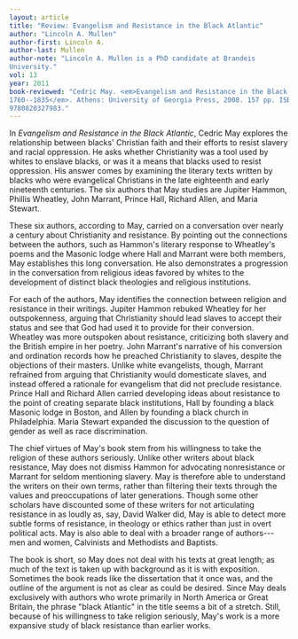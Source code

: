 ```yaml
---
layout: article
title: "Review: Evangelism and Resistance in the Black Atlantic"
author: "Lincoln A. Mullen"
author-first: Lincoln A.
author-last: Mullen
author-note: "Lincoln A. Mullen is a PhD candidate at Brandeis
University."
vol: 13
year: 2011
book-reviewed: "Cedric May. <em>Evangelism and Resistance in the Black Atlantic,
1760--1835</em>. Athens: University of Georgia Press, 2008. 157 pp. ISBN
9780820327983."
---
```


In *Evangelism and Resistance in the Black Atlantic*, Cedric May
explores the relationship between blacks' Christian faith and their
efforts to resist slavery and racial oppression. He asks whether
Christianity was a tool used by whites to enslave blacks, or was it a
means that blacks used to resist oppression. His answer comes by
examining the literary texts written by blacks who were evangelical
Christians in the late eighteenth and early nineteenth centuries. The
six authors that May studies are Jupiter Hammon, Phillis Wheatley, John
Marrant, Prince Hall, Richard Allen, and Maria Stewart.

These six authors, according to May, carried on a conversation over
nearly a century about Christianity and resistance. By pointing out the
connections between the authors, such as Hammon's literary response to
Wheatley's poems and the Masonic lodge where Hall and Marrant were both
members, May establishes this long conversation. He also demonstrates a
progression in the conversation from religious ideas favored by whites
to the development of distinct black theologies and religious
institutions.

For each of the authors, May identifies the connection between religion
and resistance in their writings. Jupiter Hammon rebuked Wheatley for
her outspokenness, arguing that Christianity should lead slaves to
accept their status and see that God had used it to provide for their
conversion. Wheatley was more outspoken about resistance, criticizing
both slavery and the British empire in her poetry. John Marrant's
narrative of his conversion and ordination records how he preached
Christianity to slaves, despite the objections of their masters. Unlike
white evangelists, though, Marrant refrained from arguing that
Christianity would domesticate slaves, and instead offered a rationale
for evangelism that did not preclude resistance. Prince Hall and Richard
Allen carried developing ideas about resistance to the point of creating
separate black institutions, Hall by founding a black Masonic lodge in
Boston, and Allen by founding a black church in Philadelphia. Maria
Stewart expanded the discussion to the question of gender as well as
race discrimination.

The chief virtues of May's book stem from his willingness to take the
religion of these authors seriously. Unlike other writers about black
resistance, May does not dismiss Hammon for advocating nonresistance or
Marrant for seldom mentioning slavery. May is therefore able to
understand the writers on their own terms, rather than filtering their
texts through the values and preoccupations of later generations. Though
some other scholars have discounted some of these writers for not
articulating resistance in as loudly as, say, David Walker did, May is
able to detect more subtle forms of resistance, in theology or ethics
rather than just in overt political acts. May is also able to deal with
a broader range of authors---men and women, Calvinists and Methodists and
Baptists.

The book is short, so May does not deal with his texts at great length;
as much of the text is taken up with background as it is with
exposition. Sometimes the book reads like the dissertation that it once
was, and the outline of the argument is not as clear as could be
desired. Since May deals exclusively with authors who wrote primarily in
North America or Great Britain, the phrase "black Atlantic" in the title
seems a bit of a stretch. Still, because of his willingness to take
religion seriously, May's work is a more expansive study of black
resistance than earlier works.
